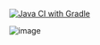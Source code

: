 [![Java CI with Gradle](https://github.com/Ac9I-Fedulova/Hw_patterns-task-1/actions/workflows/gradle.yml/badge.svg)](https://github.com/Ac9I-Fedulova/Hw_patterns-task-1/actions/workflows/gradle.yml)

![image](https://github.com/user-attachments/assets/08a7d122-7f5e-4b53-b9c8-cdd705998cee)


